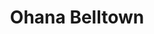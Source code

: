 ---
layout: place
title: "Ohana Belltown"
permalink: /washington/seattle/ohana-belltown.html
stateAbbr: WA
stateName: Washington
cityName: Seattle
seo:
  name: "Ohana Belltown"
  type: Restaurant
  links: https://www.fooddiscoveryapp.com/seattle/ohana-belltown
description: "Ohana Belltown serves delicious sushi in Seattle, Washington. Try fresh Japanese dishes for a great dining experience. "
place_id: ChIJXUznpU0VkFQRcc35QzkAM7w
photos:
  - name: >-
      places/ChIJXUznpU0VkFQRcc35QzkAM7w/photos/AeeoHcIFkjDGS8TQY_MiwvoN9mm4QNPKNsyC7I9B0TuhP98NEHiQamLD920iMKLKg52S02J3SVkoz-9nqOQUGP_sykFxLSwr6OPMdy_0gfq28e24gy1ZY7ajACnVO2sX_dvIYVdkP55S1Hov-pPi9dB_XfKA2qxWN3gWXMjOVf2DeZfLhgHV6h5w-zZ5ZwuwtesBhdW5gudSerALi8opvxUml3L5SXodma0L57u0QlsL3wSXflQ3-9Qscu79YUM_eOoELVFz4yy_WSBI90cS6nJZworDl9qtfbv4o9FzAwUBUA5hj1KG22EgX7BoPzLHriXEvcczoSe73zc68G5kRd2MJayrStQOHPav0xedv3GwG2IdahQDPyRMq1Z93wB-_g9lPnrO6RymdYTpm2Tbc7wDNh87Fz_Bl5PkWH9E6rUOlwH3YA
    widthPx: 4000
    heightPx: 3000
    authorAttributions:
      - displayName: Veronica E
        uri: https://maps.google.com/maps/contrib/113436593669250202108
        photoUri: >-
          https://lh3.googleusercontent.com/a/ACg8ocL8AkZLzfhI0gXsAvnuQc0lMDvoAHvbWLcNCE7cTmcbeq20NQ=s100-p-k-no-mo
    flagContentUri: >-
      https://www.google.com/local/imagery/report/?cb_client=maps_api_places.places_api&image_key=!1e10!2sCIHM0ogKEICAgIDnvYi6eg&hl=en-US
    googleMapsUri: >-
      https://www.google.com/maps/place//data=!3m4!1e2!3m2!1sCIHM0ogKEICAgIDnvYi6eg!2e10!4m2!3m1!1s0x5490154da5e74c5d:0xbc33003943f9cd71
  - name: >-
      places/ChIJXUznpU0VkFQRcc35QzkAM7w/photos/AeeoHcIksy0MdqW1tXKNZXw-yGiAW0H5T7r9vC-c662mSFqDLK_cGZTJQKvc94VXBEbDvX3XHW-MlJmKDKXnTEJj7xQzXo9nt4TpcwPfJkXXAd2xqigo8z_fCD9f9QVzAZM9grX8E-VdmUv4OyXdxQo-iKMb16BOQe8H9znAjwQSDFXx2ZvkZ0UDfSMHuxjzfH5cWDUXbM3V2MvKt3Rn8Pk-vBbWWGIck8uzjiBlpqjzbFfafwxoXBIDQfyTB-ZU4zMasXUjHOUK16u69eWhx2Y-9ws-46u8AUjyQSs-PwlXG6J5i1yvRKmn8rgqvPZ1sAIspWUp8ECiCuUl9TgKW1wrRM8QShb3rVjcdVfOiSocMZ2ah-ha92TwJMRNcZothEKwPW5Wgi71Mi_CbgYtnNqKLwF7RBcA60z0TcKLDeoks9uY88q_
    widthPx: 4000
    heightPx: 1848
    authorAttributions:
      - displayName: Walfran Falcão
        uri: https://maps.google.com/maps/contrib/114804570405170715234
        photoUri: >-
          https://lh3.googleusercontent.com/a-/ALV-UjVUGXO1p-mgEv_xnhc4pkR6o9MxgNr86jS9Q0q3guvYdkMsHurU7Q=s100-p-k-no-mo
    flagContentUri: >-
      https://www.google.com/local/imagery/report/?cb_client=maps_api_places.places_api&image_key=!1e10!2sCIHM0ogKEICAgMDIz-qixQE&hl=en-US
    googleMapsUri: >-
      https://www.google.com/maps/place//data=!3m4!1e2!3m2!1sCIHM0ogKEICAgMDIz-qixQE!2e10!4m2!3m1!1s0x5490154da5e74c5d:0xbc33003943f9cd71
  - name: >-
      places/ChIJXUznpU0VkFQRcc35QzkAM7w/photos/AeeoHcKCcFJxAdqxNwOOB-ko8CJnSVvyX8-nRTQUFfERj4f0wak8RmZxGCDgG2g1R8DyXKtlq5RjnNO0IFjhil9xd6X8KjBe4RMXxvdeH1hIthyh8FC1GLTtufRGciwj2ZkOIeHPHI8h5Tiw3BYn0Z_sAHkyRuQPUeiowuZ0w2YdCkNrweNNu22nCIfnJJ20UoZu9_q1YEJhMG50l1G26pu2UQSlHff-xtGBc8ymhtnZ9qO3o6X6phDQ7h-aQbCCtWSg0guQvq40O6N5fH9J0yz1lsHiGkRvsv9XwRqjPhtqf-fBqJ_8JTWiTru9VSftk4bMLhZpnMKG2A3gNKtsabdyV9ru5sBMOw2AI9F1g-wyWV0VSUqhCnjiPLXb7kWgFf_fDEy6kHMAmoqigXb5S1k731kw1AhN_WUcHrKbriKp9D1gZLIY
    widthPx: 4032
    heightPx: 1816
    authorAttributions:
      - displayName: Meredith
        uri: https://maps.google.com/maps/contrib/101157670875589666240
        photoUri: >-
          https://lh3.googleusercontent.com/a-/ALV-UjWDQh5JCLN8ZIjwyhZXiN2bkRVCqQ0QhHRdTJqjG7LVmBOAkRjsWg=s100-p-k-no-mo
    flagContentUri: >-
      https://www.google.com/local/imagery/report/?cb_client=maps_api_places.places_api&image_key=!1e10!2sCIHM0ogKEICAgIC2ku6L3gE&hl=en-US
    googleMapsUri: >-
      https://www.google.com/maps/place//data=!3m4!1e2!3m2!1sCIHM0ogKEICAgIC2ku6L3gE!2e10!4m2!3m1!1s0x5490154da5e74c5d:0xbc33003943f9cd71
  - name: >-
      places/ChIJXUznpU0VkFQRcc35QzkAM7w/photos/AeeoHcL8YKTQhhbp1ysUcKPc4rB0AqeTfqF02IQUCyhY9VE4Tafoy8zw8WJt7qiQnrB7SfMASAwai8D2_OhMxijhkVr0Q44kmrb3BC1B4xu5LM38BrUgzybTQG-YqD7xcC3N4j34qUkXFwb4IeygZRvScOTca3Cnm7ZclGYtSVrEqtGgdLSx1tJTI2p9DlCCOVHQzochiuVhGLoDkataJSBmSHMiUaLt38KuQNbxVoDjXnrhsatifUxV-0wGKz-TxQFmKY28V8kckgcuRY7uCGkZCHlSjT8d8gYaL5mkR77NUSVf0YPyY3s8PXsTFwB_9h3HNsBOigjyPh2IuafJkbREgTTxJbPol73uwQgbne2VXSPK8lUhDS_MHSRaCsleomY_ZH-P-0GTXHoA_8j3U4ltwJ-UABogvHi9BXDLJWtsfI0yPnwTaN9U_05LN77dmztM
    widthPx: 4080
    heightPx: 3072
    authorAttributions:
      - displayName: David Ross
        uri: https://maps.google.com/maps/contrib/115669747218368102530
        photoUri: >-
          https://lh3.googleusercontent.com/a-/ALV-UjX_GeOXjzQzx2qptbkjD8nkklKvA-LrSg9kQnG2tHy85cvfJ-id=s100-p-k-no-mo
    flagContentUri: >-
      https://www.google.com/local/imagery/report/?cb_client=maps_api_places.places_api&image_key=!1e10!2sCIABIhADydERai_kMGfU8FAAC09E&hl=en-US
    googleMapsUri: >-
      https://www.google.com/maps/place//data=!3m4!1e2!3m2!1sCIABIhADydERai_kMGfU8FAAC09E!2e10!4m2!3m1!1s0x5490154da5e74c5d:0xbc33003943f9cd71
  - name: >-
      places/ChIJXUznpU0VkFQRcc35QzkAM7w/photos/AeeoHcLpw4j-8ZwpHYzwVGN5eSo7E-O6uBGQllvu8yw0WSLI13rbVimBnkBcpLn78idne00Q1lw9CjVZh9K_noyked8_PEHkiymxWTywa-TP_cbul2t9XPSJW1CF-92BbV-l8cKO7PqLNLJCV9lPmr_2EJekuS053m7GciuzIR-MyWymub0Pw4ntpRdjeNmPhVdeC3dfTErH_jsi7d93SqyVdgOX4UqWKGtGU2unwOhSppHWfPW1P2xzJxPuvjRuFH4IQ1-b8TLeWZ1VkG_Kd6OmTAMkgXJ9lI0j7E_rWHwiU9ox6kBP6HihOKZWgHQlG3m905n8KF9gIMFzRmpPSim6RlsWyjJ9EKlWeAmdwPi35qCEomwXoDd3AhawnEmIWz0dOHiy3XiVFHzScUyP0qZBZrprlMmnTF50eNTsV2b7Oz0bTw
    widthPx: 4000
    heightPx: 1848
    authorAttributions:
      - displayName: Walfran Falcão
        uri: https://maps.google.com/maps/contrib/114804570405170715234
        photoUri: >-
          https://lh3.googleusercontent.com/a-/ALV-UjVUGXO1p-mgEv_xnhc4pkR6o9MxgNr86jS9Q0q3guvYdkMsHurU7Q=s100-p-k-no-mo
    flagContentUri: >-
      https://www.google.com/local/imagery/report/?cb_client=maps_api_places.places_api&image_key=!1e10!2sCIHM0ogKEICAgMDIz-qiZQ&hl=en-US
    googleMapsUri: >-
      https://www.google.com/maps/place//data=!3m4!1e2!3m2!1sCIHM0ogKEICAgMDIz-qiZQ!2e10!4m2!3m1!1s0x5490154da5e74c5d:0xbc33003943f9cd71
  - name: >-
      places/ChIJXUznpU0VkFQRcc35QzkAM7w/photos/AeeoHcKf1FFTT8pKgvxsf2Lnc8kZuFW7IPsw9lsm9eUElFIZSOJ0qeN5ySp41YQDc8zAPI2dKGxQKp7c20bFygOK-ggRarQZk-2qKt1hmnlz6dQQm1dZgJwxjIjesvPQGtwNMa2QWOGzokI-Ey8uiXOxgkzfhzcKdmPvUFvufPM25QQTsZcQE6pBFIHh36WNc7Zt_Aoie9tiwDXC5OqP0Zg5l8n9cBhgTy_BHPti6fhQTgYMKl2pX7cJiTNH4iQHDE2AAR2lxcDnoIQc7dgq3fBo85Kdml6BnruCPdFt51aVb8MzktU52lA5iN6zMNVLj-3zPaPecqf0EQnWYmpZz59TiAq1S5TNoXk1vca9mM_NVpJpn7Cl6cGcdX-myRNGAL5glJv1cujAM2lkIGJsfsdaOUwal3vputYoR0f3negL8yLdoQ
    widthPx: 640
    heightPx: 480
    authorAttributions:
      - displayName: Nicholas Rosen
        uri: https://maps.google.com/maps/contrib/107252988009840976960
        photoUri: >-
          https://lh3.googleusercontent.com/a/ACg8ocKNsTEUNWHm0nwQA9rki2VMm-fwGCq54zSOVpWZ8SKTkEex3A=s100-p-k-no-mo
    flagContentUri: >-
      https://www.google.com/local/imagery/report/?cb_client=maps_api_places.places_api&image_key=!1e10!2sCIHM0ogKEICAgID71NLSSQ&hl=en-US
    googleMapsUri: >-
      https://www.google.com/maps/place//data=!3m4!1e2!3m2!1sCIHM0ogKEICAgID71NLSSQ!2e10!4m2!3m1!1s0x5490154da5e74c5d:0xbc33003943f9cd71
  - name: >-
      places/ChIJXUznpU0VkFQRcc35QzkAM7w/photos/AeeoHcIadtFyspX585hDFtwdTXObv0hIJzhWs9BTkunj-69ltylH-isNRS0CFEa2j47ll7jVCv2R2ONGd5AuX2_Tt_x2MJY162uglUyYeI_foKuQXQEk9kj-Sz_vu8xTXOiSoXjz7Dq6Ke4Wx4anCE5zbJZ8bxyt9oMpjgscY-SEd3siUcijgKs5JS_InNRi67xUXGx5B6Ox6EH64AB2fIiWo-JFXWEffKqVVIzafuSV1Vz_0yMvu1oGoAVpJV23teRjvPIPJAPy2nYqWC1-hr7IoogX3RcY1sA38pj4FS9HGO0vZM_EhcZS-ymTDALi5kkQQ4LqZj16PTA8Uas5v432_hS-5grxNuVxHHE_KUsBTHGg2XJFSPNEdq9fZI3qTnjMi63vVudy5d9F8gGLaLlNwBhdedH1CJsUuRTaZeUjnBAv8A
    widthPx: 4800
    heightPx: 3959
    authorAttributions:
      - displayName: Adam
        uri: https://maps.google.com/maps/contrib/100858656645945444520
        photoUri: >-
          https://lh3.googleusercontent.com/a-/ALV-UjV-mTgGx3cw4qeKX_rBhrh_w2i1SDklqDhnPJwD8VmY2_SAHb4s1w=s100-p-k-no-mo
    flagContentUri: >-
      https://www.google.com/local/imagery/report/?cb_client=maps_api_places.places_api&image_key=!1e10!2sCIHM0ogKEICAgICv4fibSA&hl=en-US
    googleMapsUri: >-
      https://www.google.com/maps/place//data=!3m4!1e2!3m2!1sCIHM0ogKEICAgICv4fibSA!2e10!4m2!3m1!1s0x5490154da5e74c5d:0xbc33003943f9cd71
  - name: >-
      places/ChIJXUznpU0VkFQRcc35QzkAM7w/photos/AeeoHcLDsPWIy8b-vHIHB2uFxqOfzspkyBSCJsEcofMSaxwNv7K3N5tmv7CEtOuDwQIwRIfQ8YYly_nAz1e0abX5Kx0z-rAijxCGpIM-O702eCxnWjrYh0kaEN2oHjPYrg3E4pppxl-np00Ez7PsCfFaa0CwJr4RaoQLDjIDEDawslWWWx6G-fgOkxTNtaMbSa-D98KvP7PB7agwHcw1xHPEZU14TX1CdfJ725WVERfndIPojPmckDBpEpfWyHHkPY5mNfpXvT976gvWveU5_jilUHuc_T2kOhK9GJ_l0IdNekx9tSqiup7gYaV6jJG873D9UgolKL0qmB3XabHYT-FaD5e3O7zjLA-bb2_poYnT4gfdW3RK8xtgw1OR81vuBkubHINNGd72pGpQlVybHW752Yu4dLOqIPiczbwmHGzkbQo
    widthPx: 2776
    heightPx: 2482
    authorAttributions:
      - displayName: Lilia Dronyayeva
        uri: https://maps.google.com/maps/contrib/104555107372983978883
        photoUri: >-
          https://lh3.googleusercontent.com/a/ACg8ocL-K4DIhrr6kb-TYWdO4ZsWTsWLZFDyh4WuLjM_3p9uM5phMxA=s100-p-k-no-mo
    flagContentUri: >-
      https://www.google.com/local/imagery/report/?cb_client=maps_api_places.places_api&image_key=!1e10!2sCIHM0ogKEICAgIC7p-ayQg&hl=en-US
    googleMapsUri: >-
      https://www.google.com/maps/place//data=!3m4!1e2!3m2!1sCIHM0ogKEICAgIC7p-ayQg!2e10!4m2!3m1!1s0x5490154da5e74c5d:0xbc33003943f9cd71
  - name: >-
      places/ChIJXUznpU0VkFQRcc35QzkAM7w/photos/AeeoHcJeW4-RA--xd0hgoBCDslRBsXmaMi0NWqlSEK2dzoMPy9prTxFD-7c3vvtLFzigAWifJ-ZOhDSAA2KmtHAFSAms8fWMNeDaKt-fUn2QAjM7xhea_oz6QnwCwnDGMl8ngKMPdNou5WuimUssgwtUPufaVEQUkInKI_EAs8plf77xRkTZl9i_Q2fpeeswv9gAjxNQtwRsrr7mPjcQKO4_stbWjnCiht1-TEQAfv2bLt1h4xz_TP1FvQw1rmeZzoc95xwusnHoiNqlNF1U9Fx00vgzTSgNYaBkk9KlWAFvVxGFLbc-uEtXIE04yXbmFbO4yQH7K50ALhVR1uznBFP5KT0CVBSRkmzIMfPEzptCK3yjkhxCms6q54WSFhy9nbYI66P1DW6ybtlZ_I5iLrwzlwnvUdRzorXQhqkZWVPXcFcn1oE
    widthPx: 3908
    heightPx: 2932
    authorAttributions:
      - displayName: Siyi Lin (Kristy)
        uri: https://maps.google.com/maps/contrib/111723737063091049145
        photoUri: >-
          https://lh3.googleusercontent.com/a-/ALV-UjWeEXXxD5nNHMRKrxIbwcgn3_aSc5OFpabvvBeentINM-3NwDmbqA=s100-p-k-no-mo
    flagContentUri: >-
      https://www.google.com/local/imagery/report/?cb_client=maps_api_places.places_api&image_key=!1e10!2sCIHM0ogKEICAgIDbp-vQnQE&hl=en-US
    googleMapsUri: >-
      https://www.google.com/maps/place//data=!3m4!1e2!3m2!1sCIHM0ogKEICAgIDbp-vQnQE!2e10!4m2!3m1!1s0x5490154da5e74c5d:0xbc33003943f9cd71
  - name: >-
      places/ChIJXUznpU0VkFQRcc35QzkAM7w/photos/AeeoHcLZnVHHe2fcR6l01fQKFTivjtyrrxZCSrx8mfaGRu7bUGzjVqEARaiM5038CdfWJZBHd-lARTYrtf_Dtb_Yp0VgLGo9Ak2ROfu2S511fTmzNqKZHAf6KcyZY5-AIkbIAXt3QH8TmlgbxpD7XrjAjBAno8O0mqseYlKVl51AVucEZywfSYOQ4ZMFxO7CMF6tORnhSi0RSHIPyEd4G87_uFlfCLe5JxYM41vJfzKmIetbR2osngBhJ6XVweFIJA2JtpSqSWF09DzOj475Pa8lVQdgHMwXFK5SRjUeiU0i93NTrgBvvBXxtY7pXzp26A970FWUYdk_iqDDxsoG7h6RebvJIQPLVG8KiByrWi_7exxLvx2vdvwWY7o7hNDRykxmZdzlbhv025rbnk5i5QLkPervjVScHrzvf-eCGcz-Pf6b5h10
    widthPx: 4032
    heightPx: 3024
    authorAttributions:
      - displayName: Drew Rodriguez
        uri: https://maps.google.com/maps/contrib/101578044629359427108
        photoUri: >-
          https://lh3.googleusercontent.com/a-/ALV-UjWo__M0yIE7F17PD-YBeNVDQpoIVHNaKw1VWC76kxr9mJy9AuJn=s100-p-k-no-mo
    flagContentUri: >-
      https://www.google.com/local/imagery/report/?cb_client=maps_api_places.places_api&image_key=!1e10!2sCIHM0ogKEICAgMCg8qPo7AE&hl=en-US
    googleMapsUri: >-
      https://www.google.com/maps/place//data=!3m4!1e2!3m2!1sCIHM0ogKEICAgMCg8qPo7AE!2e10!4m2!3m1!1s0x5490154da5e74c5d:0xbc33003943f9cd71
address: 2207 1st Ave, Seattle, WA 98121, USA
street: 2207 1st Ave
city: Seattle
state: WA
zip: '98121'
country: USA
neighborhood: Downtown Seattle
latitude: '47.612657'
longitude: '-122.345893'
accessibility_options:
  wheelchairAccessibleParking: false
  wheelchairAccessibleEntrance: true
  wheelchairAccessibleRestroom: true
  wheelchairAccessibleSeating: true
business_status: OPERATIONAL
name: Ohana Belltown
google_maps_links:
  directionsUri: >-
    https://www.google.com/maps/dir//''/data=!4m7!4m6!1m1!4e2!1m2!1m1!1s0x5490154da5e74c5d:0xbc33003943f9cd71!3e0
  placeUri: https://maps.google.com/?cid=13561183148896275825
  writeAReviewUri: >-
    https://www.google.com/maps/place//data=!4m3!3m2!1s0x5490154da5e74c5d:0xbc33003943f9cd71!12e1
  reviewsUri: >-
    https://www.google.com/maps/place//data=!4m4!3m3!1s0x5490154da5e74c5d:0xbc33003943f9cd71!9m1!1b1
  photosUri: >-
    https://www.google.com/maps/place//data=!4m3!3m2!1s0x5490154da5e74c5d:0xbc33003943f9cd71!10e5
primary_type: American Restaurant
opening_hours:
  regular: null
  current: null
secondary_opening_hours:
  regular:
    weekdayDescriptions: null
    type: null
  current:
    weekdayDescriptions: null
    type: null
phone: (206) 956-9329
price_level: PRICE_LEVEL_MODERATE
price_range: $20 &ndash; $30
rating: '4.4'
rating_count: 1592
website: https://www.fooddiscoveryapp.com/seattle/ohana-belltown
reviews: null
parking_options: null
payment_options: null
allow_dogs: null
curbside_pickup: null
delivery: null
dine_in: null
good_for_children: null
good_for_groups: null
good_for_sports: null
live_music: null
menu_for_children: null
outdoor_seating: null
reservable: null
restroom: null
serves_beer: null
serves_breakfast: null
serves_brunch: null
serves_cocktails: null
serves_coffee: null
serves_dinner: null
serves_dessert: null
serves_lunch: null
serves_vegetarian_food: null
serves_wine: null
takeout: null
summary: null

---